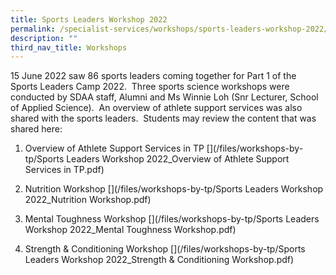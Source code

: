 ```yaml
---
title: Sports Leaders Workshop 2022
permalink: /specialist-services/workshops/sports-leaders-workshop-2022/
description: ""
third_nav_title: Workshops
---
```

15 June 2022 saw 86 sports leaders coming together for Part 1 of the Sports Leaders Camp 2022.  Three sports science workshops were conducted by SDAA staff, Alumni and Ms Winnie Loh (Snr Lecturer, School of Applied Science).  An overview of athlete support services was also shared with the sports leaders.  Students may review the content that was shared here:

1. Overview of Athlete Support Services in TP [](/files/workshops-by-tp/Sports Leaders Workshop 2022_Overview of Athlete Support Services in TP.pdf)

2. Nutrition Workshop [](/files/workshops-by-tp/Sports Leaders Workshop 2022_Nutrition Workshop.pdf)

3. Mental Toughness Workshop [](/files/workshops-by-tp/Sports Leaders Workshop 2022_Mental Toughness Workshop.pdf)

4. Strength & Conditioning Workshop [](/files/workshops-by-tp/Sports Leaders Workshop 2022_Strength & Conditioning Workshop.pdf)
